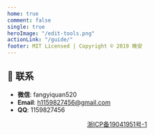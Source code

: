 ```yaml
---
home: true
comment: false
single: true
heroImage: "/edit-tools.png"
actionLink: "/guide/"
footer: MIT Licensed | Copyright © 2019 晚安
---
```



<!-- 
## 🌐 前端方向

- [JavaScript 笔记]()
- [ES6 难点]()



## 🔧 webpack

- [Webpack4]() -->


## 📮 联系

- **微信**: fangyiquan520
- **Email**: h1159827456@gmail.com
- **QQ**: 1159827456


<style scoped>
main ul {
  line-height: 2.5;
}

.show-in-github {
  display: none;
}
</style>
<p style="text-align:center">
<a href='http://beian.miit.gov.cn' >浙ICP备19041951号-1</a>
</p>